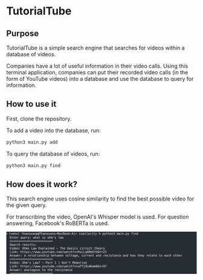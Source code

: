 # TutorialTube

## Purpose
TutorialTube is a simple search engine that searches for videos within a database of videos.

Companies have a lot of useful information in their video calls. Using this terminal application, companies can put their recorded video calls (in the form of YouTube videos) into a database and use the database to query for information.
 
## How to use it

First, clone the repository.

To add a video into the database, run:
```bash
python3 main.py add
```

To query the database of videos, run:
```bash
python3 main.py find
```

## How does it work?
This search engine uses cosine similarity to find the best possible video for the given query.

For transcribing the video, OpenAI's Whisper model is used. For question answering, Facebook's RoBERTa is used. 

![Demo](docs/TutorialTube.png)